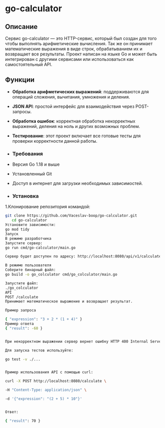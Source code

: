 # go-calculator

## Описание

Сервис go-calculator — это HTTP-сервис, который был создан для того чтобы выполнять арифметические вычисления. Так же он принимает математические выражения в виде строк, обрабатыванием их и возвращает все результаты. Проект написан на языке Go и может быть интегрирован с другими сервисами или использоваться как самостоятельный API.
## Функции
- **Обработка арифметических выражений**: поддерживаются для операций сложения, вычитания, умножения и деления.
- **JSON API**: простой интерфейс для взаимодействия через POST-запросы.
- **Обработка ошибок**: корректная обработка некорректных выражений, деления на ноль и других возможных проблем.
- **Тестирование**: этот проект включает все готовые тесты для проверки корректности данной работы.

- ### Требования
- Версия Go 1.18 и выше
- Установленный Git
- Доступ в интернет для загрузки необходимых зависимостей.
- ### Установка
1.Клонирование репозитория командой:
```bash
git clone https://github.com/Vaceslav-boop/go-calculator.git
   cd go-calculator
Установите зависимости:
go mod tidy
Запуск
В режиме разработчика
Запустите сервер:
go run cmd/go-calculator/main.go

Сервер будет доступен по адресу: http://localhost:8080/api/v1/calculate.

В режиме пользователя
Соберите бинарный файл:
go build -o go_colculator cmd/go_colculator/main.go

Запустите файл:
./go_colculator
API
POST /calculate
Принимает математическое выражение и возвращает результат.

Пример запроса

{ "expression": "3 + 2 * (1 + 4)" }
Пример ответа
{ "result": -60 }


При некорректном выражении сервер вернет ошибку HTTP 400 Internal Server Error.

Для запуска тестов используйте:

go test -v ./...


Пример использования API с помощью curl:

curl -X POST http://localhost:8080/calculate \

-H "Content-Type: application/json" \

-d '{"expression": "(2 + 5) * 10"}'


Ответ:

{ "result": 70 }
